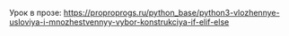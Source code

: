 Урок в прозе: https://proproprogs.ru/python_base/python3-vlozhennye-usloviya-i-mnozhestvennyy-vybor-konstrukciya-if-elif-else